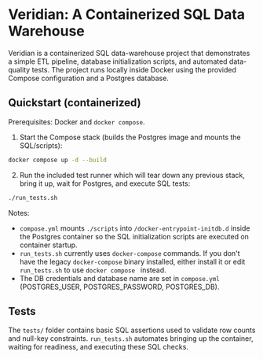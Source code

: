 # Veridian: A Containerized SQL Data Warehouse

Veridian is a containerized SQL data-warehouse project that demonstrates a simple ETL pipeline, database initialization scripts, and automated data-quality tests. The project runs locally inside Docker using the provided Compose configuration and a Postgres database.

## Quickstart (containerized)

Prerequisites: Docker and `docker compose`.

1. Start the Compose stack (builds the Postgres image and mounts the SQL/scripts):

```bash
docker compose up -d --build
```

2. Run the included test runner which will tear down any previous stack, bring it up, wait for Postgres, and execute SQL tests:

```bash
./run_tests.sh
```

Notes:

- `compose.yml` mounts `./scripts` into `/docker-entrypoint-initdb.d` inside the Postgres container so the SQL initialization scripts are executed on container startup.
- `run_tests.sh` currently uses `docker-compose` commands. If you don't have the legacy `docker-compose` binary installed, either install it or edit `run_tests.sh` to use `docker compose ` instead.
- The DB credentials and database name are set in `compose.yml` (POSTGRES_USER, POSTGRES_PASSWORD, POSTGRES_DB).

## Tests

The `tests/` folder contains basic SQL assertions used to validate row counts and null-key constraints. `run_tests.sh` automates bringing up the container, waiting for readiness, and executing these SQL checks.
